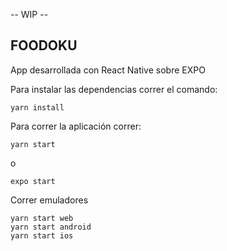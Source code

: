 -- WIP --

## FOODOKU
App desarrollada con React Native sobre EXPO

Para instalar las dependencias correr el comando: 
```
yarn install
```

Para correr la aplicación correr:
```
yarn start
```
o
```
expo start
```

Correr emuladores
```
yarn start web
yarn start android
yarn start ios
```